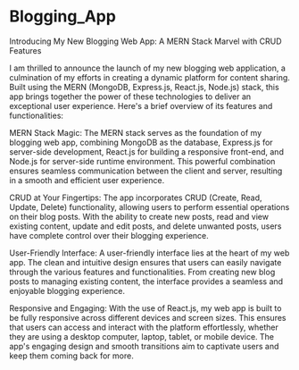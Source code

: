 # Blogging_App

Introducing My New Blogging Web App: A MERN Stack Marvel with CRUD Features

I am thrilled to announce the launch of my new blogging web application, a culmination of my efforts in creating a dynamic platform for content sharing. Built using the MERN (MongoDB, Express.js, React.js, Node.js) stack, this app brings together the power of these technologies to deliver an exceptional user experience. Here's a brief overview of its features and functionalities:

MERN Stack Magic:
The MERN stack serves as the foundation of my blogging web app, combining MongoDB as the database, Express.js for server-side development, React.js for building a responsive front-end, and Node.js for server-side runtime environment. This powerful combination ensures seamless communication between the client and server, resulting in a smooth and efficient user experience.

CRUD at Your Fingertips:
The app incorporates CRUD (Create, Read, Update, Delete) functionality, allowing users to perform essential operations on their blog posts. With the ability to create new posts, read and view existing content, update and edit posts, and delete unwanted posts, users have complete control over their blogging experience.

User-Friendly Interface:
A user-friendly interface lies at the heart of my web app. The clean and intuitive design ensures that users can easily navigate through the various features and functionalities. From creating new blog posts to managing existing content, the interface provides a seamless and enjoyable blogging experience.

Responsive and Engaging:
With the use of React.js, my web app is built to be fully responsive across different devices and screen sizes. This ensures that users can access and interact with the platform effortlessly, whether they are using a desktop computer, laptop, tablet, or mobile device. The app's engaging design and smooth transitions aim to captivate users and keep them coming back for more.
